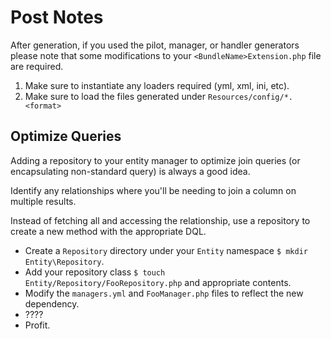 Post Notes
==========
After generation, if you used the pilot, manager, or handler generators please note that
some modifications to your `<BundleName>Extension.php` file are required.

1. Make sure to instantiate any loaders required (yml, xml, ini, etc).
2. Make sure to load the files generated under `Resources/config/*.<format>`

Optimize Queries
----------------
Adding a repository to your entity manager to optimize join queries (or encapsulating
non-standard query) is always a good idea.

Identify any relationships where you'll be needing to join a column on multiple results.

Instead of fetching all and accessing the relationship, use a repository to create a new method
with the appropriate DQL.

- Create a `Repository` directory under your `Entity` namespace `$ mkdir Entity\Repository`.
- Add your repository class `$ touch Entity/Repository/FooRepository.php` and appropriate contents.
- Modify the `managers.yml` and `FooManager.php` files to reflect the new dependency.
- ????
- Profit.
